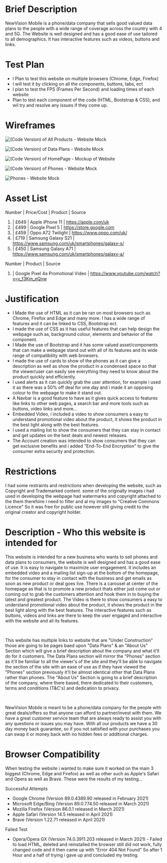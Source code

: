 # Brief Description 

NewVision Mobile is a phone/data company that sells good valued data plans to the people with a wide range of coverage across the country with 4 and 5G. The Website is well designed and has a good ease of use tailored to all demographics. It has interactive features such as videos, buttons and links. 

# Test Plan

- I Plan to test this website on multiple browsers (Chrome, Edge, Firefox)
- I will test it by clicking on all the components, buttons, tabs, ect
- I plan to test the FPS (Frames Per Second) and loading times of each website 
-  Plan to test each component of the code (HTML, Bootstrap & CSS), and wil try and resolve any issues if they come up. 

 # Wireframes

 
![(Code Version) of All Products - Website Mock](https://user-images.githubusercontent.com/77435974/117279969-0c34ab00-ae5a-11eb-8d12-c50972785505.jpg)


![(Code Version) of Data Plans - Website Mock](https://user-images.githubusercontent.com/77435974/117280174-3dad7680-ae5a-11eb-8652-3206fbda1ef9.jpg)

 
![(Code Version) of HomePage - Mockup of Website](https://user-images.githubusercontent.com/77435974/117280590-aac10c00-ae5a-11eb-81eb-e27ae4321321.jpg)


![(Code Version) of Phones - Website Mock](https://user-images.githubusercontent.com/77435974/117280790-dc39d780-ae5a-11eb-849b-e0233cc7c227.jpg)

![Phones - Website Mock](https://user-images.githubusercontent.com/77435974/117280971-11dec080-ae5b-11eb-909b-062ec41692e1.jpg)






# Asset List 

Number | Price/Cost |  Product | Source 

1) |  £649  | Apple iPhone 11 | https://apple.com/uk 
2) |  £499  | Google Pixel 5  | https://store.google.com 
3) |  £459  | Oppo A72 Twilight | https://www.oppo.com/uk/ 
4) |  £719  | Samsung Galaxy S21 | https://www.samsung.com/uk/smartphones/galaxy-s/
5) |  £450  | Samsung Galaxy A71 | https://www.samsung.com/uk/smartphones/galaxy-a/

Number | Product | Source

1) | Google Pixel 4a Promotional Video | https://www.youtube.com/watch?v=v_f3Km_eQnw

# Justification


- I Made the use of HTML as it can be ran on most browsers such as Chrome, Firefox and Edge and many more. I has a wide range of features and it can be linked to CSS, Bootstrap ect.
- I made the use of CSS as it has useful features that can help design the webpage such as, background colour, elements and behavior of the component.
- I Made the use of Bootstrap and it has some valued asset/components that can make a webpage stand out with all of its features and its wide range of compatibility with web browsers.
- I made the use of cards to show of the phones as it can give a description as well as show the product in a condensed space so that the viewer/user can easily see everything they need to know about the product quickly and efficiently. 
 - I used alerts as it can quickly grab the user attention, for example i used it as there was a 50% off deal for one day and i made it an opposing colour to the webpage to make it stand out.
 - A Navbar is a good feature to have as it gives quick access to features like links to other web pages, a search bar and more tools such as buttons, video links and more...
 - Embedded Video, i included a video to show consumers a easy to understand promotional video about the product, it shows the product in the best light along with the best features. 
 - I used a mailing list to show the consumers that they can stay in contact and get updates on the best deals and newest releases. 
 - The Account creation was intended to show consumers that they can get exclusive benefits and i added "End-To-End Encryption" to give the consumer extra security and protection. 



# Restrictions

I had some restraints and restrictions when developing the website, such as Copyright and Trademarked content. some of the originally images i had used in developing the webpage had watermarks and copyright attached to the them therefoire i need to filter and al my images to "Creative Commons Licence" So it was free for public use however still giving credit to the original creator and copyright holder. 

# Description - Who this website is intended for 

This website is intended for a new business who wants to sell phones and data plans to consumers, the website is well designed and has a good ease of use. It is easy to navigate to maximize user engagement. It includes an embedded video and a mailing list sign-up at the bottom of the homepage, for the consumer to stay in contact with the business and get emails as soon as new product or deal goes live. There is a carousel at center of the homepage as that is to promote a new product thats either just come out or coming out to grab the customers attention and hook them in to buying the latest and greatest product. The Video is there  to show consumers a easy to understand promotional video about the product, it shows the product in the best light along with the best features. The interactive features such as buttons, videos and links are there to keep the user engaged and interactive with the website and all its features.

<br>

This website has multiple links to website that are "Under Construction" those are going to be pages baed upon "Data Plans" & an "About Us" Section which will give a brief description about the company and what it'll do for it customers. The Data Plans section will mirror the "Phones" section as it'll be familiar to all the viewer's of the site and they'll be able to navigate the section of the site with an ease of use as if they have viewed the "Phones" section previously it'll be almost identical other that Data Plans rather than phones. The "About Us" Section is going to a brief description of the company, where there based, there dedicated to their customers, terms and conditions (T&C's) and dedication to privacy. 

<br>

NewVision Mobile is meant to be a phone/data company for the people with great deals/offers so that anyone can afford to partner/invest with them. We have a great customer service team that are always ready to assist you with any questions or issues you may have. With all our products we have a 30 day money back guarantee, so if you not satisfied with your purchases you can swap it or money back with no hidden fees or additional charges. 


# Browser Compatibility

When testing the website i wanted to make sure it worked on the main 3 biggest (Chrome, Edge and Firefox) as well as other such as Apple's Safari and Opera as well as Brave. These were the results of my testing...

Successful Attempts

- Google Chrome (Version 89.0.4389.90 released in February 2021)
- Microsoft Edge/Bing (Version 89.0.774.50 released in March 2021)
- Mozilla Firefox (Version 86.0.1 released in March 2021)
- Apple Safari (Version 14.5 released in April 2021) 
- Brave (Version 1.22.71 released in April 2021)

Failed Test

- Opera/Opera GX (Version 74.0.3911.203 released in March 2021) - Failed to load HTML, deleted and reinstalled the browser still did not work, fully changed code and it then came up with "Error 404 Not Found" So after 1 Hour and a half of trying i gave up and concluded my testing. 


<br>





